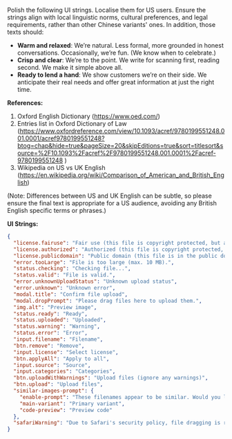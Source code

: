 Polish the following UI strings. Localise them for US users. Ensure the strings align with local linguistic norms, cultural preferences, and legal requirements, rather than other Chinese variants' ones. In addition, those texts should:

- **Warm and relaxed**: We’re natural. Less formal, more grounded in honest conversations.
  Occasionally, we’re fun. (We know when to celebrate.)
- **Crisp and clear**: We’re to the point. We write for scanning first, reading second. We
  make it simple above all.
- **Ready to lend a hand**: We show customers we’re on their side. We anticipate their real
  needs and offer great information at just the right time.

**References:**

1. Oxford English Dictionary (https://www.oed.com/)
2. Entries list in Oxford Dictionary of Law (https://www.oxfordreference.com/view/10.1093/acref/9780199551248.001.0001/acref9780199551248?btog=chap&hide=true&pageSize=20&skipEditions=true&sort=titlesort&source=%2F10.1093%2Facref%2F9780199551248.001.0001%2Facref-9780199551248 )
3. Wikipedia on US vs UK English (https://en.wikipedia.org/wiki/Comparison_of_American_and_British_English)

(Note: Differences between US and UK English can be subtle, so please ensure the final text is appropriate for a US audience, avoiding any British English specific terms or phrases.)

**UI Strings:**

```json
{
  "license.fairuse": "Fair use (this file is copyright protected, but allowed on YangYangWiki as fair use)",
  "license.authorized": "Authorized (this file is copyright protected, but the copyright holder has authorized YangYangWiki to use it)",
  "license.publicdomain": "Public domain (this file is in the public domain)",
  "error.tooLarge": "File is too large (max. 10 MB).",
  "status.checking": "Checking file...",
  "status.valid": "File is valid.",
  "error.unknownUploadStatus": "Unknown upload status",
  "error.unknown": "Unknown error",
  "modal.title": "Confirm file upload",
  "modal.dropPrompt": "Please drag files here to upload them.",
  "img.alt": "Preview image",
  "status.ready": "Ready",
  "status.uploaded": "Uploaded",
  "status.warning": "Warning",
  "status.error": "Error",
  "input.filename": "Filename",
  "btn.remove": "Remove",
  "input.license": "Select license",
  "btn.applyAll": "Apply to all",
  "input.source": "Source",
  "input.categories": "Categories",
  "btn.uploadWithWarnings": "Upload files (ignore any warnings)",
  "btn.upload": "Upload files",
  "similar-images-prompt": {
    "enable-prompt": "These filenames appear to be similar. Would you like to add a variant gallery code?",
    "main-variant": "Primary variant",
    "code-preview": "Preview code"
  },
  "safariWarning": "Due to Safari's security policy, file dragging is restricted. Safari users should not enable this gadget."
}
```
